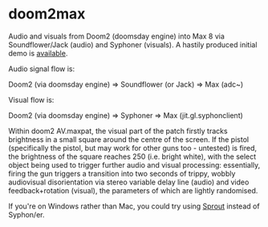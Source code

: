 # doom2max
Audio and visuals from Doom2 (doomsday engine) into Max 8 via Soundflower/Jack (audio) and Syphoner (visuals). A hastily produced initial demo is [available](https://github.com/matdwlv/doom2max/blob/master/quick%20demo.mp4).

Audio signal flow is:

Doom2 (via doomsday engine) => Soundflower (or Jack) => Max (adc~)

Visual flow is:

Doom2 (via doomsday engine) => Syphoner => Max (jit.gl.syphonclient)


Within doom2 AV.maxpat, the visual part of the patch firstly tracks brightness in a small square around the centre of the screen. If the pistol (specifically the pistol, but may work for other guns too - untested) is fired, the brightness of the square reaches 250 (i.e. bright white), with the select object being used to trigger further audio and visual processing: essentially, firing the gun triggers a transition into two seconds of trippy, wobbly audiovisual disorientation via stereo variable delay line (audio) and video feedback+rotation (visual), the parameters of which are lightly randomised. 

If you're on Windows rather than Mac, you could try using [Sprout](http://spout.zeal.co/) instead of Syphon/er. 

